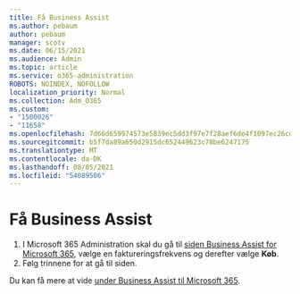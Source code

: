 ```yaml
---
title: Få Business Assist
ms.author: pebaum
author: pebaum
manager: scotv
ms.date: 06/15/2021
ms.audience: Admin
ms.topic: article
ms.service: o365-administration
ROBOTS: NOINDEX, NOFOLLOW
localization_priority: Normal
ms.collection: Adm_O365
ms.custom:
- "1500026"
- "11658"
ms.openlocfilehash: 7d66d659974573e5839ec5dd3f97e7f28aef6de4f1097ec26cd3df9b00495de5
ms.sourcegitcommit: b5f7da89a650d2915dc652449623c78be6247175
ms.translationtype: MT
ms.contentlocale: da-DK
ms.lasthandoff: 08/05/2021
ms.locfileid: "54089506"
---
```

# <a name="get-business-assist"></a>Få Business Assist

1. I Microsoft 365 Administration skal du gå til [siden Business Assist for Microsoft 365](https://go.microsoft.com/fwlink/p/?linkid=2158423), vælge en faktureringsfrekvens og derefter vælge **Køb**.
2. Følg trinnene for at gå til siden.

Du kan få mere at vide [under Business Assist til Microsoft 365](/microsoft-365/admin/misc/business-assist).